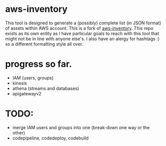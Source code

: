 # aws-inventory
This tool is designed to generate a (possibly) complete list (in JSON format) of assets within AWS account.
This is a fork of [aws-inventory](https://github.com/janiko71/aws-inventory/).
This repo exists as its own entity as I have particular goals to reach with this tool that might not be in line with anyone else's.
I also have an alergy for hashtags :) so a different formatting style all over.

# progress so far.
* IAM (users, groups)
* kinesis
* athena (streams and databases)
* apigatewayv2


# TODO:
* merge IAM users and groups into one (break-down one way or the other)
* codepipeline, codedeploy, codebuild


